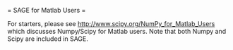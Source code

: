 = SAGE for Matlab Users =

For starters, please see http://www.scipy.org/NumPy_for_Matlab_Users which discusses Numpy/Scipy for Matlab users.  Note that both Numpy and Scipy are included in SAGE.
